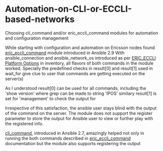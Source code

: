 # Automation-on-CLI-or-ECCLI-based-networks
Choosing cli_command and/or eric_eccli_command modules for automation and configuration management

While starting with configuration and automation on Ericsson nodes found [eric_eccli_command](https://docs.ansible.com/ansible/latest/modules/eric_eccli_command_module.html) module introduced in Ansible 2.9 With ansible_connection and ansible_network_os introduced as per [ERIC_ECCLI Platform Options](https://docs.ansible.com/ansible/latest/network/user_guide/platform_eric_eccli.html) in inventory, all flavors of both commands in the module worked. Specially the predefined checks in result[0] and result[1] used in wait_for give clue to user that commands are getting executed on the server(s)

As I understood result[0] can be used for all commands, including the 'show version' where grep can be made to string 'IPOS' similary result[1] is set for 'management' to check the output for

Irrespective of this satisfaction, the ansible user stays blind with the output of the command on the server. The module does not support the register parameter to store the output for Ansible user to view or further play with the registered info.

[cli_command](https://docs.ansible.com/ansible/latest/modules/cli_command_module.html), introduced in Ansible 2.7, amazingly helped not only in running the both commands described in [eric_eccli_command](https://docs.ansible.com/ansible/latest/modules/eric_eccli_command_module.html) documentation but the module also supports registering the output
